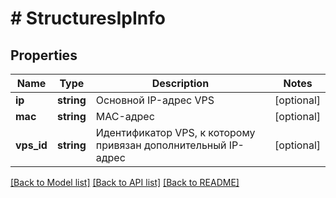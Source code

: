 # # StructuresIpInfo

## Properties

Name | Type | Description | Notes
------------ | ------------- | ------------- | -------------
**ip** | **string** | Основной IP-адрес VPS | [optional]
**mac** | **string** | MAC-адрес | [optional]
**vps_id** | **string** | Идентификатор VPS, к которому привязан дополнительный IP-адрес | [optional]

[[Back to Model list]](../../README.md#models) [[Back to API list]](../../README.md#endpoints) [[Back to README]](../../README.md)
